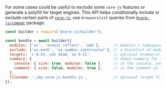 For some cases could be useful to exclude some `core-js` features or generate a polyfill for target engines. This API helps conditionally include or exclude certain parts of [`core-js`](https://github.com/zloirock/core-js), use `browserslist` queries from [`@core-js/compat`](https://github.com/zloirock/core-js/tree/master/packages/core-js-compat) package.

```js
const builder = require('@core-js/builder');

const bundle = await builder({
  modules: ['es', 'esnext.reflect', 'web'],      // modules / namespaces, by default - all `core-js` modules
  exclude: ['es.math', 'es.number.constructor'], // a blacklist of modules / namespaces, by default - empty list
  targets: '> 0.5%, not dead, ie 9-11',          // optional browserslist or core-js-compat format query
  summary: {                                     // shows summary for the bundle, disabled by default:
    console: { size: true, modules: false },     // in the console, you could specify required parts or set `true` for enable all of them
    comment: { size: false, modules: true },     // in the comment in the target file, similarly to `summary.console`
  },
  filename: './my-core-js-bundle.js',            // optional target filename, if it's missed a file will not be created
});
```
